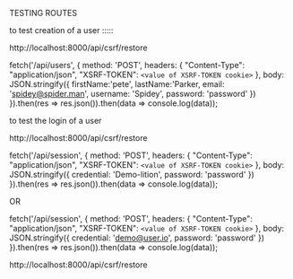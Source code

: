 TESTING ROUTES

to test creation of a user :::::

http://localhost:8000/api/csrf/restore

fetch('/api/users', {
method: 'POST',
headers: {
"Content-Type": "application/json",
"XSRF-TOKEN": `<value of XSRF-TOKEN cookie>`
},
body: JSON.stringify({
firstName:'pete',
lastName:'Parker,
email: 'spidey@spider.man',
username: 'Spidey',
password: 'password'
})
}).then(res => res.json()).then(data => console.log(data));

to test the login of a user

http://localhost:8000/api/csrf/restore

fetch('/api/session', {
method: 'POST',
headers: {
"Content-Type": "application/json",
"XSRF-TOKEN": `<value of XSRF-TOKEN cookie>`
},
body: JSON.stringify({ credential: 'Demo-lition', password: 'password' })
}).then(res => res.json()).then(data => console.log(data));

OR

fetch('/api/session', {
method: 'POST',
headers: {
"Content-Type": "application/json",
"XSRF-TOKEN": `<value of XSRF-TOKEN cookie>`
},
body: JSON.stringify({ credential: 'demo@user.io', password: 'password' })
}).then(res => res.json()).then(data => console.log(data));

http://localhost:8000/api/csrf/restore
